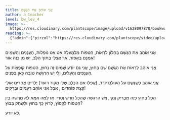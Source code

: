 ```yaml
---
title: אֲנִי אוֹהֵב אֶת הַגֶּשֶׁם
author: a teacher
level: bw_lev_4
image: >-
  https://res.cloudinary.com/plantscope/image/upload/v1628097870/bookworm_webapp/illustrations/anj_afeb_av_ecwy.jpg
reading: >-
  {"admin":{"pirzol":"https://res.cloudinary.com/plantscope/video/upload/v1629297429/Admin%20recordings/anj_afeb_lakfl_.mp3"},"educator":{"ori.shmolovsky@gmail.com":"https://res.cloudinary.com/plantscope/video/upload/v1630348826/Admin%20recordings/k8xmngm35uogptly2x2e.mp3"}}
---
```

אֲנִי אוֹהֵב אֶת הַגֶּשֶׁם בַּחַלּוֹן לִרְאוֹת, הַטִּפּוֹת מִלְמַעְלָה אַט אַט נוֹפְלוֹת,
הָעֲנָנִים וְהַשָּׁמַיִם אָמְנָם בְּאָפוֹר,
אַךְ אֶצְלִי בְּתוֹךְ הַלֵּב, יֵשׁ מִן כָּזֶה אוֹר!

אֲנִי אוֹהֵב לִרְאוֹת אֶת הַגֶּשֶׁם שָׁם בַּחוּץ, אֲנִי גַּם יוֹדֵעַ שֶׁמַּיִם זֶה נָחוּץ,
הַטִּפּוֹת קוֹפְצוֹת עַל הָעֲנָפִים וְהֶעָלִים,
וְלִי יֵשׁ הַרְגָּשָׁה טוֹבָה כָּאן בִּפְנִים.

אֲנִי אוֹהֵב כְּשֶׁגֶּשֶם עַל הָעוֹלָם יוֹרֵד, (אֲפִלּוּ אִם הַכֶּלֶב שֶׁלִּי מִקּוֹר רוֹעֵד)
יְלָדִים אֲחֵרִים אוּלַי קְצָת פּוֹחֲדִים ,
אֲבָל אֲנִי אוֹהֵב רְעָמִים וּבְרָקִים!

הַכָּל בַּחוּץ כָּזֶה מַבְרִיק וְנָקִי, וְיֵשׁ הַרְגָּשָׁה שֶׁהַכָּל חָדָשׁ וְטָרִי.
אָז לָמָּה אִמָּא לֹא מַרְשָׁה בֵּין הַטִּפּוֹת לִקְפּוֹץ,
לָרוּץ כָּךְ בַּחוּץ וּלְשַׂחֵק בַּבּוֹץ?

לא יודע.
